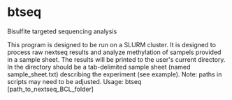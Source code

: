 # btseq
Bisulfite targeted sequencing analysis

This program is designed to be run on a SLURM cluster.
It is designed to process raw nextseq results and analyze methylation of sampels provided in a sample sheet.
The results will be printed to the user's current directory.
In the directory should be a tab-delimited sample sheet (named sample_sheet.txt) describing the experiment (see example).
Note: paths in scripts may need to be adjusted.
Usage: btseq [path_to_nextseq_BCL_folder]
